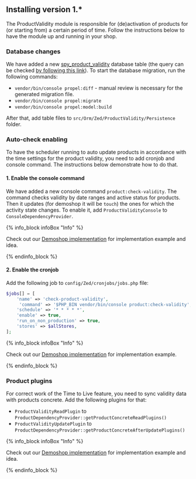 

## Installing version 1.*

The ProductValidity module is responsible for (de)activation of products for (or starting from) a certain period of time. Follow the instructions below to have the module up and running in your shop.

### Database changes

We have added a new [spy_product_validity](https://github.com/spryker/demoshop/commit/4fff838#diff-dbd7f860d235b1eaf9516e5127e656db) database table (the query can be checked [by following this link](https://github.com/spryker/demoshop/commit/4fff838#diff-99a822ed42bf42d4e81be47bc8e9829c)).
To start the database migration, run the following commands:

- `vendor/bin/console propel:diff` - manual review is necessary for the generated migration file.
- `vendor/bin/console propel:migrate`
- `vendor/bin/console propel:model:build`

After that, add table files to `src/Orm/Zed/ProductValidity/Persistence` folder.

### Auto-check enabling

To have the scheduler running to auto update products in accordance with the time settings for the product validity, you need to add cronjob and console command.
The instructions below demonstrate how to do that.

#### 1. Enable the console command

We have added a new console command `product:check-validity`.
The command checks validity by date ranges and active status for products. Then it updates (for demoshop it will be `touch`) the ones for which the activity state changes.
To enable it, add `ProductValidityConsole` to `ConsoleDependencyProvider`.

{% info_block infoBox "Info" %}

Check out our [Demoshop implementation](https://github.com/spryker/demoshop/commit/4fff838#diff-e854f9b396bdaa07ca6276f168aaa76a) for implementation example and idea.

{% endinfo_block %}

#### 2. Enable the cronjob

Add the following job to `config/Zed/cronjobs/jobs.php` file:

```php
$jobs[] = [
    'name' => 'check-product-validity',
     'command' => '$PHP_BIN vendor/bin/console product:check-validity',
    'schedule' => '* * * * *',
    'enable' => true,
    'run_on_non_production' => true,
    'stores' => $allStores,
];
```

{% info_block infoBox "Info" %}

Check out our [Demoshop implementation](https://github.com/spryker/demoshop/commit/4fff838#diff-c1676e93a12b1edc23bd32cc28cababc) for implementation example.

{% endinfo_block %}

### Product plugins

For correct work of the Time to Live feature, you need to sync validity data with products concrete. Add the following plugins for that:

- `ProductValidityReadPlugin` to `ProductDependencyProvider::getProductConcreteReadPlugins()`
- `ProductValidityUpdatePlugin` to `ProductDependencyProvider::getProductConcreteAfterUpdatePlugins()`

{% info_block infoBox "Info" %}

Check out our [Demoshop implementation](https://github.com/spryker/demoshop/commit/4fff838#diff-c1676e93a12b1edc23bd32cc28cababc) for implementation example and idea.

{% endinfo_block %}
